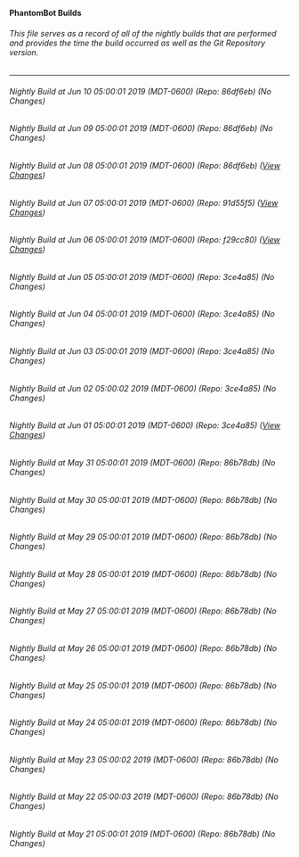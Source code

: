 **PhantomBot Builds**

###### This file serves as a record of all of the nightly builds that are performed and provides the time the build occurred as well as the Git Repository version.
-------------------------------------------------------------------------------------------------------------
###### Nightly Build at Jun 10 05:00:01 2019 (MDT-0600) (Repo: 86df6eb) (No Changes)
###### Nightly Build at Jun 09 05:00:01 2019 (MDT-0600) (Repo: 86df6eb) (No Changes)
###### Nightly Build at Jun 08 05:00:01 2019 (MDT-0600) (Repo: 86df6eb) ([View Changes](https://github.com/PhantomBot/PhantomBot/compare/91d55f5...86df6eb))
###### Nightly Build at Jun 07 05:00:01 2019 (MDT-0600) (Repo: 91d55f5) ([View Changes](https://github.com/PhantomBot/PhantomBot/compare/f29cc80...91d55f5))
###### Nightly Build at Jun 06 05:00:01 2019 (MDT-0600) (Repo: f29cc80) ([View Changes](https://github.com/PhantomBot/PhantomBot/compare/3ce4a85...f29cc80))
###### Nightly Build at Jun 05 05:00:01 2019 (MDT-0600) (Repo: 3ce4a85) (No Changes)
###### Nightly Build at Jun 04 05:00:01 2019 (MDT-0600) (Repo: 3ce4a85) (No Changes)
###### Nightly Build at Jun 03 05:00:01 2019 (MDT-0600) (Repo: 3ce4a85) (No Changes)
###### Nightly Build at Jun 02 05:00:02 2019 (MDT-0600) (Repo: 3ce4a85) (No Changes)
###### Nightly Build at Jun 01 05:00:01 2019 (MDT-0600) (Repo: 3ce4a85) ([View Changes](https://github.com/PhantomBot/PhantomBot/compare/86b78db...3ce4a85))
###### Nightly Build at May 31 05:00:01 2019 (MDT-0600) (Repo: 86b78db) (No Changes)
###### Nightly Build at May 30 05:00:01 2019 (MDT-0600) (Repo: 86b78db) (No Changes)
###### Nightly Build at May 29 05:00:01 2019 (MDT-0600) (Repo: 86b78db) (No Changes)
###### Nightly Build at May 28 05:00:01 2019 (MDT-0600) (Repo: 86b78db) (No Changes)
###### Nightly Build at May 27 05:00:01 2019 (MDT-0600) (Repo: 86b78db) (No Changes)
###### Nightly Build at May 26 05:00:01 2019 (MDT-0600) (Repo: 86b78db) (No Changes)
###### Nightly Build at May 25 05:00:01 2019 (MDT-0600) (Repo: 86b78db) (No Changes)
###### Nightly Build at May 24 05:00:01 2019 (MDT-0600) (Repo: 86b78db) (No Changes)
###### Nightly Build at May 23 05:00:02 2019 (MDT-0600) (Repo: 86b78db) (No Changes)
###### Nightly Build at May 22 05:00:03 2019 (MDT-0600) (Repo: 86b78db) (No Changes)
###### Nightly Build at May 21 05:00:01 2019 (MDT-0600) (Repo: 86b78db) (No Changes)
